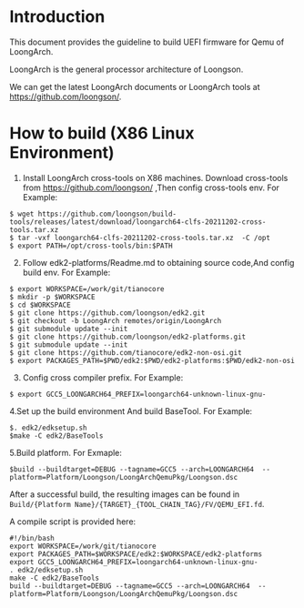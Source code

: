 # Introduction

  This document provides the guideline to build UEFI firmware for Qemu of LoongArch.

  LoongArch is the general processor architecture of Loongson.

  We can get the latest LoongArch documents or LoongArch tools at https://github.com/loongson/.

# How to build (X86 Linux Environment)

  1. Install LoongArch cross-tools on X86 machines.
    Download cross-tools from https://github.com/loongson/ ,Then config cross-tools env.
    For Example:
    
    $ wget https://github.com/loongson/build-tools/releases/latest/download/loongarch64-clfs-20211202-cross-tools.tar.xz
    $ tar -vxf loongarch64-clfs-20211202-cross-tools.tar.xz  -C /opt
    $ export PATH=/opt/cross-tools/bin:$PATH
   
  2. Follow edk2-platforms/Readme.md to obtaining source code,And config build env.
    For Example:
    
    $ export WORKSPACE=/work/git/tianocore
    $ mkdir -p $WORKSPACE
    $ cd $WORKSPACE
    $ git clone https://github.com/loongson/edk2.git
    $ git checkout -b LoongArch remotes/origin/LoongArch
    $ git submodule update --init
    $ git clone https://github.com/loongson/edk2-platforms.git
    $ git submodule update --init
    $ git clone https://github.com/tianocore/edk2-non-osi.git
    $ export PACKAGES_PATH=$PWD/edk2:$PWD/edk2-platforms:$PWD/edk2-non-osi
    
  3. Config  cross compiler prefix.
    For Example:
    
    $ export GCC5_LOONGARCH64_PREFIX=loongarch64-unknown-linux-gnu-
    
  4.Set up the build environment And  build BaseTool.
    For Example:
    
    $. edk2/edksetup.sh
    $make -C edk2/BaseTools
    
  5.Build  platform.
    For Exmaple:
    
    $build --buildtarget=DEBUG --tagname=GCC5 --arch=LOONGARCH64  --platform=Platform/Loongson/LoongArchQemuPkg/Loongson.dsc
    
  After a successful build, the resulting images can be found in `Build/{Platform Name}/{TARGET}_{TOOL_CHAIN_TAG}/FV/QEMU_EFI.fd`.
   
  A compile script is provided here:
  
    #!/bin/bash
    export WORKSPACE=/work/git/tianocore
    export PACKAGES_PATH=$WORKSPACE/edk2:$WORKSPACE/edk2-platforms
    export GCC5_LOONGARCH64_PREFIX=loongarch64-unknown-linux-gnu-
    . edk2/edksetup.sh
    make -C edk2/BaseTools
    build --buildtarget=DEBUG --tagname=GCC5 --arch=LOONGARCH64  --platform=Platform/Loongson/LoongArchQemuPkg/Loongson.dsc  
 

